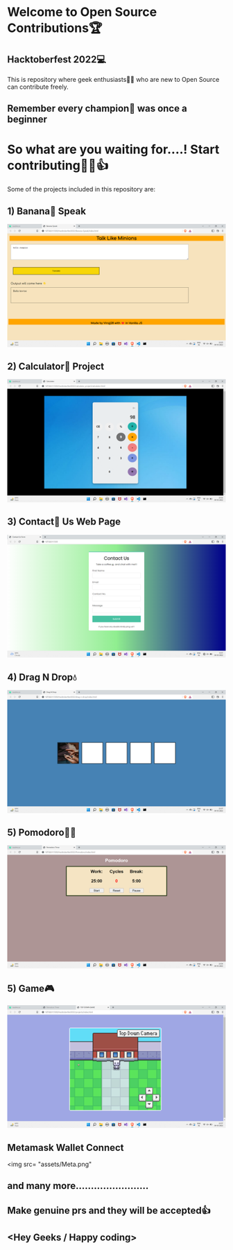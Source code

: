 # Welcome to Open Source Contributions🏆

## Hacktoberfest 2022💻

This is repository where geek enthusiasts🧑‍💻 who are new to Open Source can contribute freely.

## Remember every champion🥇 was once a beginner

# So what are you waiting for....! Start contributing👩‍💻👍

Some of the projects included in this repository are:

## 1) Banana🍌 Speak

<img src="assets/banana speak.png">

## 2) Calculator📲 Project

<img src="assets/calc.png">

## 3) Contact🤳 Us Web Page

<img src="assets/looks.png">

## 4) Drag N Drop💧

<img src="assets/drag.png">

## 5) Pomodoro🏃‍♀️

<img src="assets/Pomodoro.png">

## 5) Game🎮

<img src="assets/game.png">

## Metamask Wallet Connect

<img src= "assets/Meta.png"

## and many more........................

## Make genuine prs and they will be accepted👍

## <Hey Geeks / Happy coding>
